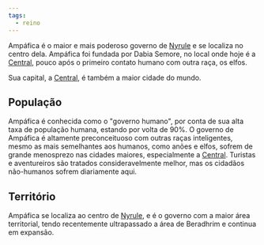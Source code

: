 ```yaml
---
tags:
  - reino
---
```

Ampáfica é o maior e mais poderoso governo de [Nyrule](../../../Nyrule.md) e se localiza no centro dela. Ampáfica foi fundada por Dabia Semore, no local onde hoje é a [Central](./Central/Central.md), pouco após o primeiro contato humano com outra raça, os elfos.

Sua capital, a [Central](./Central/Central.md), é também a maior cidade do mundo.

## População
Ampáfica é conhecida como o "governo humano", por conta de sua alta taxa de população humana, estando por volta de 90%. O governo de Ampáfica é altamente preconceituoso com outras raças inteligentes, mesmo as mais semelhantes aos humanos, como anões e elfos, sofrem de grande menosprezo nas cidades maiores, especialmente a [Central](./Central/Central.md). Turistas e aventureiros são tratados consideravelmente melhor, mas os cidadãos não-humanos sofrem diariamente aqui.

## Território
Ampáfica se localiza ao centro de [Nyrule](../../../Nyrule.md), e é o governo com a maior área territorial, tendo recentemente ultrapassado a área de Beradhrim e continua em expansão.
